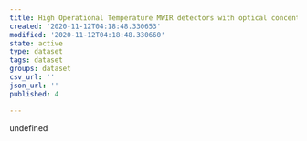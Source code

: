 ```yaml
---
title: High Operational Temperature MWIR detectors with optical concentrators
created: '2020-11-12T04:18:48.330653'
modified: '2020-11-12T04:18:48.330660'
state: active
type: dataset
tags: dataset
groups: dataset
csv_url: ''
json_url: ''
published: 4

---
```

undefined
